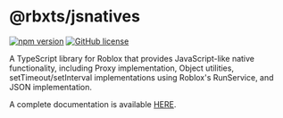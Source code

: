 # @rbxts/jsnatives

[![npm version](https://img.shields.io/npm/v/@rbxts/jsnatives)](https://www.npmjs.com/package/@rbxts/jsnatives)
[![GitHub license](https://img.shields.io/github/license/RsMan-Dev/rbxts-jsnatives)](https://github.com/RsMan-Dev/rbxts-jsnatives/blob/main/LICENSE)

A TypeScript library for Roblox that provides JavaScript-like native functionality, including Proxy implementation, Object utilities, setTimeout/setInterval implementations using Roblox's RunService, and JSON implementation.

A complete documentation is available [HERE](https://rsman-dev.github.io/docs/repo/rbxts-jsnatives).
